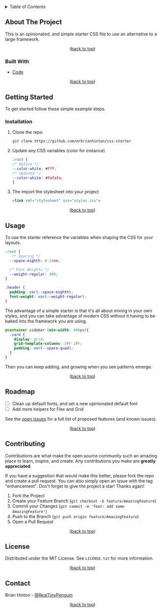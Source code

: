 <!-- TABLE OF CONTENTS -->
<details>
  <summary>Table of Contents</summary>
  <ol>
    <li>
      <a href="#about-the-project">About The Project</a>
      <ul>
        <li><a href="#built-with">Built With</a></li>
      </ul>
    </li>
    <li>
      <a href="#getting-started">Getting Started</a>
      <ul>
        <li><a href="#installation">Installation</a></li>
      </ul>
    </li>
    <li><a href="#usage">Usage</a></li>
    <li><a href="#roadmap">Roadmap</a></li>
    <li><a href="#contributing">Contributing</a></li>
    <li><a href="#license">License</a></li>
    <li><a href="#contact">Contact</a></li>
  </ol>
</details>

<!-- ABOUT THE PROJECT -->
## About The Project

This is an opinionated, and simple starter CSS file to use an alternative to a large framework.

<p align="center">(<a href="#top">back to top</a>)</p>

### Built With

* [Code](https://code.visualstudio.com)

<p align="center">(<a href="#top">back to top</a>)</p>

<!-- GETTING STARTED -->
## Getting Started

To get started follow these simple example steps.

### Installation

1. Clone the repo
   ```sh
   git clone https://github.com/mrbrianhinton/css-starter
   ```
3. Update any CSS variables (color for instance)
   ```css
   :root {
   /* Before */
   --color-white: #fff;
   /* Updated */
   --color-white: #fafafa;
   }
   ```
4. The import the stylesheet into your project
   ```html
   <link rel="stylesheet" src="styles.css">
   ```

<p align="center">(<a href="#top">back to top</a>)</p>

<!-- USAGE EXAMPLES -->
## Usage

To use the starter reference the variables when shaping the CSS for your layouts.

```css
:root {
   /* Spacing */
  --space-eighth: 0.2rem;

  /* Font Weights */
  --weight-regular: 400;
}

.header {
  padding: var(--space-eighth);
  font-weight: var(--weight-regular);
}
```

The advantage of a simple starter is that it's all about mixing in your own styles, and you can take advantage of modern CSS without it having to be baked into the framework you are using.

```css
@container sidebar (min-width: 400px){
  .card {
    display: grid;
    grid-template-columns: 2fr 1fr;
    padding: var(--space-quad);
  }
}
```

Then you can keep adding, and growing when you see patterns emerge.

<p align="center">(<a href="#top">back to top</a>)</p>

<!-- ROADMAP -->
## Roadmap

- [ ] Clean up default fonts, and set a new opinionated default font
- [ ] Add more helpers for Flex and Grid

See the [open issues](https://github.com/mrbrianhinton/css-starter/issues) for a full list of proposed features (and known issues).

<p align="center">(<a href="#top">back to top</a>)</p>


<!-- CONTRIBUTING -->
## Contributing

Contributions are what make the open source community such an amazing place to learn, inspire, and create. Any contributions you make are **greatly appreciated**.

If you have a suggestion that would make this better, please fork the repo and create a pull request. You can also simply open an issue with the tag "enhancement".
Don't forget to give the project a star! Thanks again!

1. Fork the Project
2. Create your Feature Branch (`git checkout -b feature/AmazingFeature`)
3. Commit your Changes (`git commit -m 'feat: add some AmazingFeature'`)
4. Push to the Branch (`git push origin feature/AmazingFeature`)
5. Open a Pull Request

<p align="center">(<a href="#top">back to top</a>)</p>


<!-- LICENSE -->
## License

Distributed under the MIT License. See `LICENSE.txt` for more information.

<p align="center">(<a href="#top">back to top</a>)</p>


<!-- CONTACT -->
## Contact

Brian Hinton - [@RealTinyPenguin](https://twitter.com/RealTinyPenguin)

<p align="center">(<a href="#top">back to top</a>)</p>
